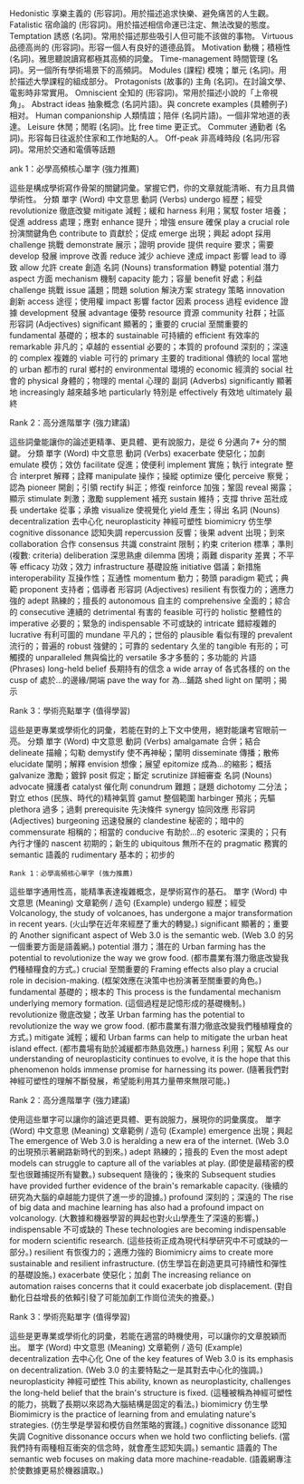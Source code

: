 Hedonistic	享樂主義的 (形容詞)。用於描述追求快樂、避免痛苦的人生觀。
Fatalistic	宿命論的 (形容詞)。用於描述相信命運已注定、無法改變的態度。
Temptation	誘惑 (名詞)。常用於描述那些吸引人但可能不該做的事物。
Virtuous	品德高尚的 (形容詞)。形容一個人有良好的道德品質。
Motivation	動機；積極性 (名詞)。雅思聽說讀寫都極其高頻的詞彙。
Time-management	時間管理 (名詞)。另一個所有學術場景下的高頻詞。
Modules	(課程) 模塊；單元 (名詞)。用於描述大學課程的組成部分。
Protagonists	(故事的) 主角 (名詞)。在討論文學、電影時非常實用。
Omniscient	全知的 (形容詞)。常用於描述小說的「上帝視角」。
Abstract ideas	抽象概念 (名詞片語)。與 concrete examples (具體例子) 相对。
Human companionship	人類情誼；陪伴 (名詞片語)。一個非常地道的表達。
Leisure	休閒；閒暇 (名詞)。比 free time 更正式。
Commuter	通勤者 (名詞)。形容每日往返於住家和工作地點的人。
Off-peak	非高峰時段 (名詞/形容詞)。常用於交通和電價等話題

ank 1：必學高頻核心單字 (強力推薦)

這些是構成學術寫作骨架的關鍵詞彙。掌握它們，你的文章就能清晰、有力且具備學術性。
分類	單字 (Word)	中文意思
動詞 (Verbs)	undergo	經歷；經受
	revolutionize	徹底改變
	mitigate	減輕；緩和
	harness	利用；駕馭
	foster	培養；促進
	address	處理；應對
	enhance	提升；增強
	ensure	確保
	play a crucial role	扮演關鍵角色
	contribute to	貢獻於；促成
	emerge	出現；興起
	adopt	採用
	challenge	挑戰
	demonstrate	展示；證明
	provide	提供
	require	要求；需要
	develop	發展
	improve	改善
	reduce	減少
	achieve	達成
	impact	影響
	lead to	導致
	allow	允許
	create	創造
名詞 (Nouns)	transformation	轉變
	potential	潛力
	aspect	方面
	mechanism	機制
	capacity	能力；容量
	benefit	好處；利益
	challenge	挑戰
	issue	議題；問題
	solution	解決方案
	strategy	策略
	innovation	創新
	access	途徑；使用權
	impact	影響
	factor	因素
	process	過程
	evidence	證據
	development	發展
	advantage	優勢
	resource	資源
	community	社群；社區
形容詞 (Adjectives)	significant	顯著的；重要的
	crucial	至關重要的
	fundamental	基礎的；根本的
	sustainable	可持續的
	efficient	有效率的
	remarkable	非凡的；卓越的
	essential	必要的；本質的
	profound	深刻的；深遠的
	complex	複雜的
	viable	可行的
	primary	主要的
	traditional	傳統的
	local	當地的
	urban	都市的
	rural	鄉村的
	environmental	環境的
	economic	經濟的
	social	社會的
	physical	身體的；物理的
	mental	心理的
副詞 (Adverbs)	significantly	顯著地
	increasingly	越來越多地
	particularly	特別是
	effectively	有效地
	ultimately	最終

Rank 2：高分進階單字 (強力建議)

這些詞彙能讓你的論述更精準、更具體、更有說服力，是從 6 分邁向 7+ 分的關鍵。
分類	單字 (Word)	中文意思
動詞 (Verbs)	exacerbate	使惡化；加劇
	emulate	模仿；效仿
	facilitate	促進；使便利
	implement	實施；執行
	integrate	整合
	interpret	解釋；詮釋
	manipulate	操作；操縱
	optimize	優化
	perceive	察覺；認為
	pioneer	開創；引領
	rectify	糾正；修復
	reinforce	加強；鞏固
	reveal	揭露；顯示
	stimulate	刺激；激勵
	supplement	補充
	sustain	維持；支撐
	thrive	茁壯成長
	undertake	從事；承擔
	visualize	使視覺化
	yield	產生；得出
名詞 (Nouns)	decentralization	去中心化
	neuroplasticity	神經可塑性
	biomimicry	仿生學
	cognitive dissonance	認知失調
	repercussion	反響；後果
	advent	出現；到來
	collaboration	合作
	consensus	共識
	constraint	限制；約束
	criterion	標準；準則 (複數: criteria)
	deliberation	深思熟慮
	dilemma	困境；兩難
	disparity	差異；不平等
	efficacy	功效；效力
	infrastructure	基礎設施
	initiative	倡議；新措施
	interoperability	互操作性；互通性
	momentum	動力；勢頭
	paradigm	範式；典範
	proponent	支持者；倡導者
形容詞 (Adjectives)	resilient	有恢復力的；適應力強的
	adept	熟練的；擅長的
	autonomous	自主的
	comprehensive	全面的；綜合的
	consecutive	連續的
	detrimental	有害的
	feasible	可行的
	holistic	整體性的
	imperative	必要的；緊急的
	indispensable	不可或缺的
	intricate	錯綜複雜的
	lucrative	有利可圖的
	mundane	平凡的；世俗的
	plausible	看似有理的
	prevalent	流行的；普遍的
	robust	強健的；可靠的
	sedentary	久坐的
	tangible	有形的；可觸摸的
	unparalleled	無與倫比的
	versatile	多才多藝的；多功能的
片語 (Phrases)	long-held belief	長期持有的信念
	a wide array of	各式各樣的
	on the cusp of	處於...的邊緣/開端
	pave the way for	為...鋪路
	shed light on	闡明；揭示

Rank 3：學術亮點單字 (值得學習)

這些是更專業或學術化的詞彙，若能在對的上下文中使用，絕對能讓考官眼前一亮。
分類	單字 (Word)	中文意思
動詞 (Verbs)	amalgamate	合併；結合
	delineate	描繪；勾勒
	demystify	使不再神秘；闡明
	disseminate	傳播；散佈
	elucidate	闡明；解釋
	envision	想像；展望
	epitomize	成為...的縮影；概括
	galvanize	激勵；鍍鋅
	posit	假定；斷定
	scrutinize	詳細審查
名詞 (Nouns)	advocate	擁護者
	catalyst	催化劑
	conundrum	難題；謎題
	dichotomy	二分法；對立
	ethos	(民族、時代的)精神氣質
	gamut	整個範圍
	harbinger	預兆；先驅
	plethora	過多；過剩
	prerequisite	先決條件
	synergy	協同效應
形容詞 (Adjectives)	burgeoning	迅速發展的
	clandestine	秘密的；暗中的
	commensurate	相稱的；相當的
	conducive	有助於...的
	esoteric	深奧的；只有內行才懂的
	nascent	初期的；新生的
	ubiquitous	無所不在的
	pragmatic	務實的
	semantic	語義的
	rudimentary	基本的；初步的

    Rank 1：必學高頻核心單字 (強力推薦)

這些單字通用性高，能精準表達複雜概念，是學術寫作的基石。
單字 (Word)	中文意思 (Meaning)	文章範例 / 造句 (Example)
undergo	經歷；經受	Volcanology, the study of volcanoes, has undergone a major transformation in recent years. (火山學在近年來經歷了重大的轉變。)
significant	顯著的；重要的	Another significant aspect of Web 3.0 is the semantic web. (Web 3.0 的另一個重要方面是語義網。)
potential	潛力；潛在的	Urban farming has the potential to revolutionize the way we grow food. (都市農業有潛力徹底改變我們種植糧食的方式。)
crucial	至關重要的	Framing effects also play a crucial role in decision-making. (框架效應在決策中也扮演著至關重要的角色。)
fundamental	基礎的；根本的	This process is the fundamental mechanism underlying memory formation. (這個過程是記憶形成的基礎機制。)
revolutionize	徹底改變；改革	Urban farming has the potential to revolutionize the way we grow food. (都市農業有潛力徹底改變我們種植糧食的方式。)
mitigate	減輕；緩和	Urban farms can help to mitigate the urban heat island effect. (都市農場有助於減緩都市熱島效應。)
harness	利用；駕馭	As our understanding of neuroplasticity continues to evolve, it is the hope that this phenomenon holds immense promise for harnessing its power. (隨著我們對神經可塑性的理解不斷發展，希望能利用其力量帶來無限可能。)

Rank 2：高分進階單字 (強力建議)

使用這些單字可以讓你的論述更具體、更有說服力，展現你的詞彙廣度。
單字 (Word)	中文意思 (Meaning)	文章範例 / 造句 (Example)
emergence	出現；興起	The emergence of Web 3.0 is heralding a new era of the internet. (Web 3.0 的出現預示著網路新時代的到來。)
adept	熟練的；擅長的	Even the most adept models can struggle to capture all of the variables at play. (即使是最精密的模型也很難捕捉所有變數。)
subsequent	隨後的；後來的	Subsequent studies have provided further evidence of the brain's remarkable capacity. (後續的研究為大腦的卓越能力提供了進一步的證據。)
profound	深刻的；深遠的	The rise of big data and machine learning has also had a profound impact on volcanology. (大數據和機器學習的興起也對火山學產生了深遠的影響。)
indispensable	不可或缺的	These technologies are becoming indispensable for modern scientific research. (這些技術正成為現代科學研究中不可或缺的一部分。)
resilient	有恢復力的；適應力強的	Biomimicry aims to create more sustainable and resilient infrastructure. (仿生學旨在創造更具可持續性和彈性的基礎設施。)
exacerbate	使惡化；加劇	The increasing reliance on automation raises concerns that it could exacerbate job displacement. (對自動化日益增長的依賴引發了可能加劇工作崗位流失的擔憂。)

Rank 3：學術亮點單字 (值得學習)

這些是更專業或學術化的詞彙，若能在適當的時機使用，可以讓你的文章脫穎而出。
單字 (Word)	中文意思 (Meaning)	文章範例 / 造句 (Example)
decentralization	去中心化	One of the key features of Web 3.0 is its emphasis on decentralization. (Web 3.0 的主要特點之一是其對去中心化的強調。)
neuroplasticity	神經可塑性	This ability, known as neuroplasticity, challenges the long-held belief that the brain's structure is fixed. (這種被稱為神經可塑性的能力，挑戰了長期以來認為大腦結構是固定的看法。)
biomimicry	仿生學	Biomimicry is the practice of learning from and emulating nature's strategies. (仿生學是學習和模仿自然策略的實踐。)
cognitive dissonance	認知失調	Cognitive dissonance occurs when we hold two conflicting beliefs. (當我們持有兩種相互衝突的信念時，就會產生認知失調。)
semantic	語義的	The semantic web focuses on making data more machine-readable. (語義網專注於使數據更易於機器讀取。)